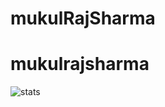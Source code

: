 ﻿# mukulRajSharma

# mukulrajsharma
![stats](https://github-readme-stats.vercel.app/api?username=mukulRajSharma&show_icons=true&hide_title=true&count_private=true&theme=light)
